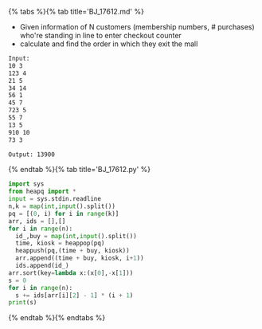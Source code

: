 {% tabs %}{% tab title='BJ_17612.md' %}

* Given information of N customers (membership numbers, # purchases) who're standing in line to enter checkout counter
* calculate and find the order in which they exit the mall

```txt
Input:
10 3
123 4
21 5
34 14
56 1
45 7
723 5
55 7
13 5
910 10
73 3

Output: 13900
```

{% endtab %}{% tab title='BJ_17612.py' %}

```py
import sys
from heapq import *
input = sys.stdin.readline
n,k = map(int,input().split())
pq = [(0, i) for i in range(k)]
arr, ids = [],[]
for i in range(n):
  id_,buy = map(int,input().split())
  time, kiosk = heappop(pq)
  heappush(pq,(time + buy, kiosk))
  arr.append((time + buy, kiosk, i+1))
  ids.append(id_)
arr.sort(key=lambda x:(x[0],-x[1]))
s = 0
for i in range(n):
  s += ids[arr[i][2] - 1] * (i + 1)
print(s)
```

{% endtab %}{% endtabs %}

